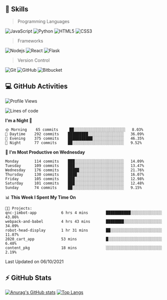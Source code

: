 ## :rocket: Skills<br/>

> Programming Languages

![JavaScript](https://img.shields.io/badge/-JavaScript-%23F7DF1C?style=for-the-badge&logo=javascript&logoColor=white)
![Python](https://img.shields.io/badge/python%20-%2314354C.svg?&style=for-the-badge&logo=python&logoColor=white)
![HTML5](https://img.shields.io/badge/html5%20-%23E34F26.svg?&style=for-the-badge&logo=html5&logoColor=white)
![CSS3](https://img.shields.io/badge/css3%20-%231572B6.svg?&style=for-the-badge&logo=css3&logoColor=white)

> Frameworks

![Nodejs](https://img.shields.io/badge/node.js%20-%2343853D.svg?&style=for-the-badge&logo=node.js&logoColor=white)
![React](https://img.shields.io/badge/React-20232A?style=for-the-badge&logo=react&logoColor=61DAFB)
![Flask](https://img.shields.io/badge/flask%20-%23000.svg?&style=for-the-badge&logo=flask&logoColor=white)

> Version Control

![Git](https://img.shields.io/badge/git%20-%23F05033.svg?&style=for-the-badge&logo=git&logoColor=white)
![GitHub](https://img.shields.io/badge/github%20-%23121011.svg?&style=for-the-badge&logo=github&logoColor=white)
![Bitbucket](https://img.shields.io/badge/bitbucket%20-%230047B3.svg?&style=for-the-badge&logo=bitbucket&logoColor=white)

## :computer: GitHub Activities<br/>

<!--START_SECTION:waka-->
![Profile Views](http://img.shields.io/badge/Profile%20Views-1-blue)

![Lines of code](https://img.shields.io/badge/From%20Hello%20World%20I%27ve%20Written-973882%20lines%20of%20code-blue)

**I'm a Night 🦉** 

```text
🌞 Morning    65 commits     ██░░░░░░░░░░░░░░░░░░░░░░░   8.03% 
🌆 Daytime    292 commits    █████████░░░░░░░░░░░░░░░░   36.09% 
🌃 Evening    375 commits    ███████████░░░░░░░░░░░░░░   46.35% 
🌙 Night      77 commits     ██░░░░░░░░░░░░░░░░░░░░░░░   9.52%

```
📅 **I'm Most Productive on Wednesday** 

```text
Monday       114 commits    ███░░░░░░░░░░░░░░░░░░░░░░   14.09% 
Tuesday      109 commits    ███░░░░░░░░░░░░░░░░░░░░░░   13.47% 
Wednesday    176 commits    █████░░░░░░░░░░░░░░░░░░░░   21.76% 
Thursday     130 commits    ████░░░░░░░░░░░░░░░░░░░░░   16.07% 
Friday       105 commits    ███░░░░░░░░░░░░░░░░░░░░░░   12.98% 
Saturday     101 commits    ███░░░░░░░░░░░░░░░░░░░░░░   12.48% 
Sunday       74 commits     ██░░░░░░░░░░░░░░░░░░░░░░░   9.15%

```


📊 **This Week I Spent My Time On** 

```text
🐱‍💻 Projects: 
qnc-jimbot-app           6 hrs 4 mins        ███████████░░░░░░░░░░░░░░   43.86% 
webpack-and-babel        4 hrs 43 mins       ████████░░░░░░░░░░░░░░░░░   34.09% 
robot-head-display       1 hr 31 mins        ██░░░░░░░░░░░░░░░░░░░░░░░   11.07% 
2020_cart_app            53 mins             █░░░░░░░░░░░░░░░░░░░░░░░░   6.48% 
content_pkg              18 mins             ░░░░░░░░░░░░░░░░░░░░░░░░░   2.19%

```


 Last Updated on 06/10/2021
<!--END_SECTION:waka-->


## :zap: GitHub Stats<br/>
    
[![Anurag's GitHub stats](https://github-readme-stats.vercel.app/api?username=star6973&show_icons=true&theme=prussian)](https://github.com/star6973/github-readme-stats)
[![Top Langs](https://github-readme-stats.vercel.app/api/top-langs/?username=star6973&layout=compact&hide=jupyter%20notebook,html,css,scss&langs_count=4&theme=prussian)](https://github.com/star6973/github-readme-stats)
